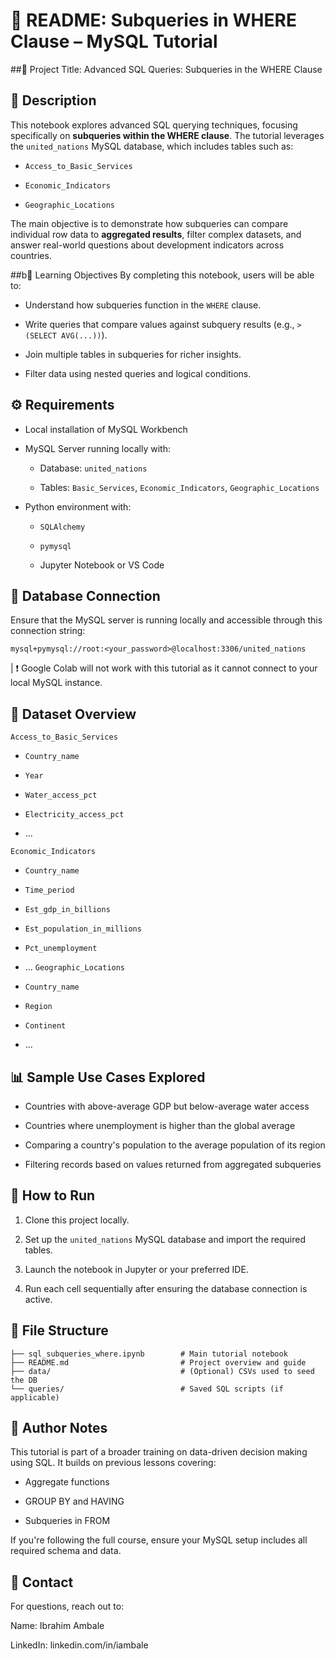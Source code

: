 # 📘 README: Subqueries in WHERE Clause – MySQL Tutorial

##📌 Project Title:
Advanced SQL Queries: Subqueries in the WHERE Clause

## 📝 Description
This notebook explores advanced SQL querying techniques, focusing specifically on **subqueries within the WHERE clause**. The tutorial leverages the `united_nations` MySQL database, which includes tables such as:

  - `Access_to_Basic_Services`
  
  - `Economic_Indicators`
  
  - `Geographic_Locations`

The main objective is to demonstrate how subqueries can compare individual row data to **aggregated results**, filter complex datasets, and answer real-world questions about development indicators across countries.

##b🎯 Learning Objectives
By completing this notebook, users will be able to:

  - Understand how subqueries function in the `WHERE` clause.
  
  - Write queries that compare values against subquery results (e.g., `> (SELECT AVG(...))`).
  
  - Join multiple tables in subqueries for richer insights.
  
  - Filter data using nested queries and logical conditions.

## ⚙️ Requirements
- Local installation of MySQL Workbench

- MySQL Server running locally with:

    - Database: `united_nations`
    
    - Tables: `Basic_Services`, `Economic_Indicators`, `Geographic_Locations`

- Python environment with:

  - `SQLAlchemy`
  
  - `pymysql`
  
  - Jupyter Notebook or VS Code

## 🔌 Database Connection
Ensure that the MySQL server is running locally and accessible through this connection string:
```
mysql+pymysql://root:<your_password>@localhost:3306/united_nations
```
| ❗ Google Colab will not work with this tutorial as it cannot connect to your local MySQL instance.

## 📂 Dataset Overview
`Access_to_Basic_Services`
  - `Country_name`
  
  - `Year`
  
  - `Water_access_pct`
  
  - `Electricity_access_pct`
  
  - ...

`Economic_Indicators`
  - `Country_name`
  
  - `Time_period`
  
  - `Est_gdp_in_billions`
  
  - `Est_population_in_millions`
  
  - `Pct_unemployment`
  
  - ...
`Geographic_Locations`
  - `Country_name`
  
  - `Region`
  
  - `Continent`
  
  - ...

## 📊 Sample Use Cases Explored
  - Countries with above-average GDP but below-average water access
  
  - Countries where unemployment is higher than the global average
  
  - Comparing a country's population to the average population of its region
  
  - Filtering records based on values returned from aggregated subqueries

## 🚀 How to Run
  1. Clone this project locally.
  
  2. Set up the `united_nations` MySQL database and import the required tables.
  
  3. Launch the notebook in Jupyter or your preferred IDE.
  
  4. Run each cell sequentially after ensuring the database connection is active.

## 📁 File Structure
```
├── sql_subqueries_where.ipynb        # Main tutorial notebook
├── README.md                         # Project overview and guide
├── data/                             # (Optional) CSVs used to seed the DB
└── queries/                          # Saved SQL scripts (if applicable)
```

## 🧠 Author Notes
This tutorial is part of a broader training on data-driven decision making using SQL. It builds on previous lessons covering:

  - Aggregate functions
  
  - GROUP BY and HAVING
  
  - Subqueries in FROM

If you're following the full course, ensure your MySQL setup includes all required schema and data.

## 📧 Contact
For questions, reach out to:

Name: Ibrahim Ambale

LinkedIn: linkedin.com/in/iambale
